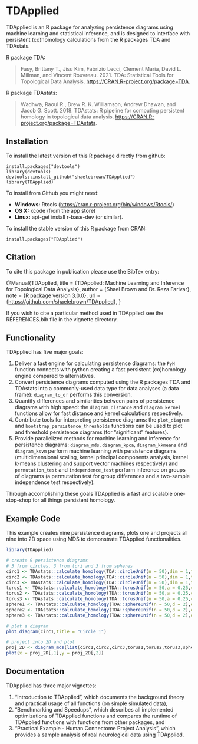 
<!-- README.md is generated from README.Rmd. Please edit that file -->

# TDApplied

<!-- badges: start -->
<!-- badges: end -->

TDApplied is an R package for analyzing persistence diagrams using
machine learning and statistical inference, and is designed to interface
with persistent (co)homology calculations from the R packages TDA and
TDAstats.

R package TDA:

> Fasy, Brittany T., Jisu Kim, Fabrizio Lecci, Clement Maria, David L.
> Millman, and Vincent Rouvreau. 2021. TDA: Statistical Tools for
> Topological Data Analysis. <https://CRAN.R-project.org/package=TDA>.

R package TDAstats:

> Wadhwa, Raoul R., Drew R. K. Williamson, Andrew Dhawan, and Jacob G.
> Scott. 2018. TDAstats: R pipeline for computing persistent homology in
> topological data analysis.
> <https://CRAN.R-project.org/package=TDAstats>.

## Installation

To install the latest version of this R package directly from github:

    install.packages("devtools")
    library(devtools)
    devtools::install_github("shaelebrown/TDApplied")
    library(TDApplied)

To install from Github you might need:

-   **Windows:** Rtools
    (<https://cran.r-project.org/bin/windows/Rtools/>)
-   **OS X:** xcode (from the app store)
-   **Linux:** apt-get install r-base-dev (or similar).

To install the stable version of this R package from CRAN:

    install.packages("TDApplied")

## Citation

To cite this package in publication please use the BibTex entry:

@Manual{TDApplied, title = {TDApplied: Machine Learning and Inference
for Topological Data Analysis}, author = {Shael Brown and Dr. Reza
Farivar}, note = {R package version 3.0.0}, url =
{<https://github.com/shaelebrown/TDApplied>}, }

If you wish to cite a particular method used in TDApplied see the
REFERENCES.bib file in the vignette directory.

## Functionality

TDApplied has five major goals:

1.  Deliver a fast engine for calculating persistence diagrams: the
    `PyH` function connects with python creating a fast persistent
    (co)homology engine compared to alternatives.
2.  Convert persistence diagrams computed using the R packages TDA and
    TDAstats into a commonly-used data type for data analyses (a data
    frame): `diagram_to_df` performs this conversion.
3.  Quantify differences and similarities between pairs of persistence
    diagrams with high speed: the `diagram_distance` and
    `diagram_kernel` functions allow for fast distance and kernel
    calculations respectively.
4.  Contribute tools for interpreting persistence diagrams: the
    `plot_diagram` and `bootstrap_persistence_thresholds` functions can
    be used to plot and threshold persistence diagrams (for
    “significant” features).
5.  Provide parallelized methods for machine learning and inference for
    persistence diagrams: `diagram_mds`, `diagram_kpca`,
    `diagram_kkmeans` and `diagram_ksvm` perform machine learning with
    persistence diagrams (multidimensional scaling, kernel principal
    components analysis, kernel k-means clustering and support vector
    machines respectively) and `permutation_test` and
    `independence_test` perform inference on groups of diagrams (a
    permutation test for group differences and a two-sample independence
    test respectively).

Through accomplishing these goals TDApplied is a fast and scalable
one-stop-shop for all things persistent homology.

## Example Code

This example creates nine persistence diagrams, plots one and projects
all nine into 2D space using MDS to demonstrate TDApplied
functionalities.

``` r
library(TDApplied)

# create 9 persistence diagrams
# 3 from circles, 3 from tori and 3 from spheres
circ1 <- TDAstats::calculate_homology(TDA::circleUnif(n = 50),dim = 1,threshold = 1)
circ2 <- TDAstats::calculate_homology(TDA::circleUnif(n = 50),dim = 1,threshold = 1)
circ3 <- TDAstats::calculate_homology(TDA::circleUnif(n = 50),dim = 1,threshold = 1)
torus1 <- TDAstats::calculate_homology(TDA::torusUnif(n = 50,a = 0.25,c = 1),dim = 1,threshold = 1)
torus2 <- TDAstats::calculate_homology(TDA::torusUnif(n = 50,a = 0.25,c = 1),dim = 1,threshold = 1)
torus3 <- TDAstats::calculate_homology(TDA::torusUnif(n = 50,a = 0.25,c = 1),dim = 1,threshold = 1)
sphere1 <- TDAstats::calculate_homology(TDA::sphereUnif(n = 50,d = 2),dim = 1,threshold = 1)
sphere2 <- TDAstats::calculate_homology(TDA::sphereUnif(n = 50,d = 2),dim = 1,threshold = 1)
sphere3 <- TDAstats::calculate_homology(TDA::sphereUnif(n = 50,d = 2),dim = 1,threshold = 1)

# plot a diagram
plot_diagram(circ1,title = "Circle 1")

# project into 2D and plot
proj_2D <- diagram_mds(list(circ1,circ2,circ3,torus1,torus2,torus3,sphere1,sphere2,sphere3),dim = 1,k = 2)
plot(x = proj_2D[,1],y = proj_2D[,2])
```

## Documentation

TDApplied has three major vignettes:

1.  “Introduction to TDApplied”, which documents the background theory
    and practical usage of all functions (on simple simulated data),
2.  “Benchmarking and Speedups”, which describes all implemented
    optimizations of TDApplied functions and compares the runtime of
    TDApplied functions with functions from other packages, and
3.  “Practical Example - Human Connectome Project Analysis”, which
    provides a sample analysis of real neurological data using
    TDApplied.
